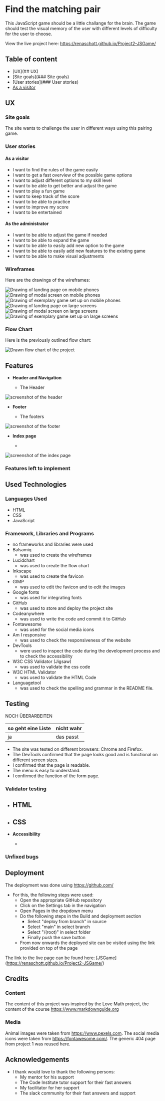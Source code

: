 # Find the matching pair

This JavaScript game should be a little challange for the brain. The game should test the visual
memory of the user with different levels of difficulty for the user to choose.

View the live project here: <https://renaschott.github.io/Project2-JSGame/>

## Table of content

- [UX](## UX)
- [Site goals](### Site goals)
- [User stories](### User stories)
- [As a visitor](#as-a-visitor)

## UX

### Site goals

The site wants to challenge the user in different ways using this pairing game.

### User stories

#### As a visitor

- I want to find the rules of the game easily
- I want to get a fast overview of the possible game options
- I want to adjust different options to my skill level
- I want to be able to get better and adjust the game
- I want to play a fun game
- I want to keep track of the score
- I want to be able to practice
- I want to improve my score
- I want to be entertained

#### As the administrator

- I want to be able to adjust the game if needed
- I want to be able to expand the game
- I want to be able to easily add new option to the game
- I want to be able to easily add new features to the existing game
- I want to be able to make visual adjustments

### Wireframes

Here are the drawings of the wireframes:

![Drawing of landing page on mobile phones](assets/readme-images/wireframe1.png)
![Drawing of modal screen on mobile phones](assets/readme-images/wireframe2.png)
![Drawing of exemplary game set up on mobile phones](assets/readme-images/wireframe3.png)
![Drawing of landing page on large screens](assets/readme-images/wireframe4.png)
![Drawing of modal screen on large screens](assets/readme-images/wireframe5.png)
![Drawing of exemplary game set up on large screens](assets/readme-images/wireframe6.png)

### Flow Chart

Here is the previously outlined flow chart:

![Drawn flow chart of the project](assets/readme-images/flow-chart.png)

## Features

- **Header and Navigation**

  - The Header

![screenshot of the header](assets/readme-images/header.png)

- **Footer**

  - The footers

![screenshot of the footer](assets/readme-images/footer.png)

- **Index page**

  -

![screenshot of the index page](assets/readme-images/index.png)

### Features left to implement

## Used Technologies

### Languages Used

- HTML
- CSS
- JavaScript

### Framework, Libraries and Programs

- no frameworks and libraries were used
- Balsamiq
  - was used to create the wireframes
- Lucidchart
  - was used to create the flow chart
- Inkscape
  - was used to create the favicon
- GIMP
  - was used to edit the favicon and to edit the images
- Google fonts
  - was used for integrating fonts
- GitHub
  - was used to store and deploy the project site
- Codeanywhere
  - was used to write the code and commit it to GitHub
- Fontawesome
  - was used for the social media icons
- Am I responsive
  - was used to check the responsiveness of the website
- DevTools
  - were used to inspect the code during the development process and to check the accessibility
- W3C CSS Validator (Jigsaw)
  - was used to validate the css code
- W3C HTML Validator
  - was used to validate the HTML Code
- Languagetool
  - was used to check the spelling and grammar in the README file.
  
## Testing

NOCH ÜBERARBEITEN

| so geht eine Liste | nicht wahr |
|--------------------|----------- |
| ja                 | das passt  |

- The site was tested on different browsers: Chrome and Firefox.
- The DevTools confirmed that the page looks good and is functional on different screen sizes.
- I confirmed that the page is readable.
- The menu is easy to understand.
- I confirmed the function of the form page.

### Validator testing

- **HTML**
  -
  
- **CSS**
  -

- **Accessibility**

  -

### Unfixed bugs

## Deployment

The deployment was done using <https://github.com/>

- For this, the following steps were used:
  - Open the appropriate GitHub repository
  - Click on the Settings tab in the navigation
  - Open Pages in the dropdown menu
  - Do the following steps in the Build and deployment section
    - Select "deploy from branch" in source
    - Select "main" in select branch
    - Select "/(root)" in select folder
    - Finally push the save button
  - From now onwards the deployed site can be visited using the link provided on top of the page

The link to the live page can be found here: [JSGame] (<https://renaschott.github.io/Project2-JSGame/>)

## Credits

### Content

The content of this project was inspired by the Love Math project, the content of the course
<https://www.markdownguide.org>

### Media

Animal images were taken from <https://www.pexels.com>.
The social media icons were taken from <https://fontawesome.com/>.
The generic 404 page from project 1 was reused here.

## Acknowledgements

- I thank would love to thank the following persons:
  - My mentor for his support
  - The Code Institute tutor support for their fast answers
  - My facilitator for her support
  - The slack community for their fast answers and support
